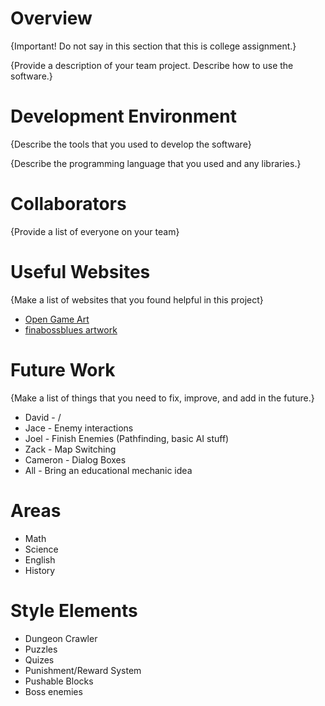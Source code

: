 # Overview

{Important!  Do not say in this section that this is college assignment.}

{Provide a description of your team project.  Describe how to use the software.}

# Development Environment

{Describe the tools that you used to develop the software}

{Describe the programming language that you used and any libraries.}

# Collaborators

{Provide a list of everyone on your team}

# Useful Websites

{Make a list of websites that you found helpful in this project}
* [Open Game Art](https://opengameart.org/)
* [finabossblues artwork](https://finalbossblues.itch.io/)

# Future Work

{Make a list of things that you need to fix, improve, and add in the future.}

* David - /
* Jace - Enemy interactions
* Joel - Finish Enemies (Pathfinding, basic AI stuff)
* Zack - Map Switching
* Cameron - Dialog Boxes
* All - Bring an educational mechanic idea

# Areas

* Math
* Science
* English
* History

# Style Elements

* Dungeon Crawler
* Puzzles
* Quizes
* Punishment/Reward System
* Pushable Blocks
* Boss enemies
